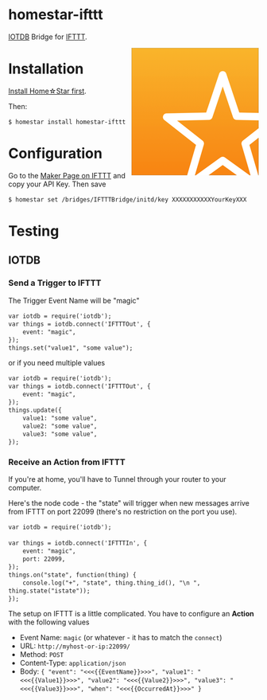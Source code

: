 # homestar-ifttt
[IOTDB](https://github.com/dpjanes/node-iotdb) Bridge for [IFTTT](https://ifttt.com/maker).

<img src="https://raw.githubusercontent.com/dpjanes/iotdb-homestar/master/docs/HomeStar.png" align="right" />

# Installation

[Install Home☆Star first](https://homestar.io/about/install).

Then:

    $ homestar install homestar-ifttt


# Configuration

Go to the [Maker Page on IFTTT](https://ifttt.com/maker) and copy your API Key.
Then save

    $ homestar set /bridges/IFTTTBridge/initd/key XXXXXXXXXXXYourKeyXXX

# Testing

## IOTDB

### Send a Trigger to IFTTT

The Trigger Event Name will be "magic"

    var iotdb = require('iotdb');
    var things = iotdb.connect('IFTTTOut', {
        event: "magic",
    });
    things.set("value1", "some value");

or if you need multiple values

    var iotdb = require('iotdb');
    var things = iotdb.connect('IFTTTOut', {
        event: "magic",
    });
    things.update({
        value1: "some value",
        value2: "some value",
        value3: "some value",
    });

### Receive an Action from IFTTT

If you're at home, you'll have to Tunnel through your
router to your computer. 

Here's the node code - the "state" will trigger when new messages
arrive from IFTTT on port 22099 (there's no restriction on the
port you use).

    var iotdb = require('iotdb');

    var things = iotdb.connect('IFTTTIn', {
        event: "magic",
        port: 22099,
    });
    things.on("state", function(thing) {
        console.log("+", "state", thing.thing_id(), "\n ", thing.state("istate"));
    });

The setup on IFTTT is a little complicated. 
You have to configure an **Action** with the following values

* Event Name: `magic` (or whatever - it has to match the `connect`)
* URL: `http://myhost-or-ip:22099/`
* Method: `POST`
* Content-Type: `application/json`
* Body: `{ "event": "<<<{{EventName}}>>>", "value1": "<<<{{Value1}}>>>", "value2": "<<<{{Value2}}>>>", "value3": "<<<{{Value3}}>>>", "when": "<<<{{OccurredAt}}>>>" }`
